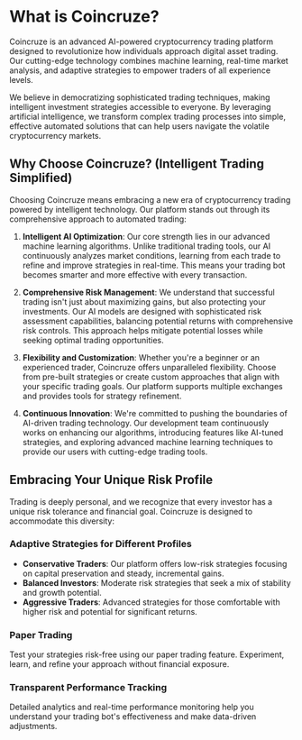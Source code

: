 # What is Coincruze?

Coincruze is an advanced AI-powered cryptocurrency trading platform designed to revolutionize how individuals approach digital asset trading. Our cutting-edge technology combines machine learning, real-time market analysis, and adaptive strategies to empower traders of all experience levels.

We believe in democratizing sophisticated trading techniques, making intelligent investment strategies accessible to everyone. By leveraging artificial intelligence, we transform complex trading processes into simple, effective automated solutions that can help users navigate the volatile cryptocurrency markets.

## Why Choose Coincruze? (Intelligent Trading Simplified)

Choosing Coincruze means embracing a new era of cryptocurrency trading powered by intelligent technology. Our platform stands out through its comprehensive approach to automated trading:

1. **Intelligent AI Optimization**: Our core strength lies in our advanced machine learning algorithms. Unlike traditional trading tools, our AI continuously analyzes market conditions, learning from each trade to refine and improve strategies in real-time. This means your trading bot becomes smarter and more effective with every transaction.

2. **Comprehensive Risk Management**: We understand that successful trading isn't just about maximizing gains, but also protecting your investments. Our AI models are designed with sophisticated risk assessment capabilities, balancing potential returns with comprehensive risk controls. This approach helps mitigate potential losses while seeking optimal trading opportunities.

3. **Flexibility and Customization**: Whether you're a beginner or an experienced trader, Coincruze offers unparalleled flexibility. Choose from pre-built strategies or create custom approaches that align with your specific trading goals. Our platform supports multiple exchanges and provides tools for strategy refinement.

4. **Continuous Innovation**: We're committed to pushing the boundaries of AI-driven trading technology. Our development team continuously works on enhancing our algorithms, introducing features like AI-tuned strategies, and exploring advanced machine learning techniques to provide our users with cutting-edge trading tools.

## Embracing Your Unique Risk Profile

Trading is deeply personal, and we recognize that every investor has a unique risk tolerance and financial goal. Coincruze is designed to accommodate this diversity:

### Adaptive Strategies for Different Profiles

- **Conservative Traders**: Our platform offers low-risk strategies focusing on capital preservation and steady, incremental gains.
- **Balanced Investors**: Moderate risk strategies that seek a mix of stability and growth potential.
- **Aggressive Traders**: Advanced strategies for those comfortable with higher risk and potential for significant returns.

### Paper Trading

Test your strategies risk-free using our paper trading feature. Experiment, learn, and refine your approach without financial exposure.

### Transparent Performance Tracking

Detailed analytics and real-time performance monitoring help you understand your trading bot's effectiveness and make data-driven adjustments.
